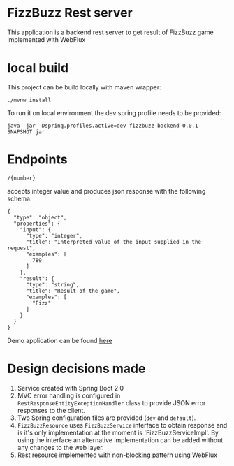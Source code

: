 # FizzBuzz Rest server
This application is a backend rest server to get result of FizzBuzz game implemented with WebFlux
# local build

This project can be build locally with maven wrapper:

    ./mvnw install
    
To run it on local environment the dev spring profile needs to be provided:

    java -jar -Dspring.profiles.active=dev fizzbuzz-backend-0.0.1-SNAPSHOT.jar

# Endpoints

    /{number}

accepts integer value and produces json response with the following schema:

    {
      "type": "object",
      "properties": {
        "input": {
          "type": "integer",
          "title": "Interpreted value of the input supplied in the request",
          "examples": [
            789
          ]
        },
        "result": {
          "type": "string",
          "title": "Result of the game",
          "examples": [
            "Fizz"
          ]
        }
      }
    }

Demo application can be found [here] 

# Design decisions made
   1) Service created with Spring Boot 2.0
   2) MVC error handling is configured in `RestResponseEntityExceptionHandler` class to provide JSON error responses to the client.
   3) Two Spring configuration files are provided (`dev` and `default`).
   4) `FizzBuzzResource` uses `FizzBuzzService` interface to obtain response and is it's only implementation at the moment is 'FizzBuzzServiceImpl'. By using the interface an alternative implementation can be added without any changes to the web layer.
   5) Rest resource implemented with non-blocking pattern using WebFlux

[here]: https://fizz-buzz-backend-webflux.herokuapp.com/1
